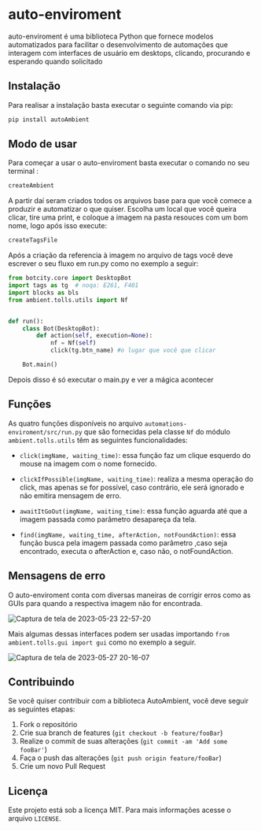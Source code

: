 # auto-enviroment

auto-enviroment é uma biblioteca Python que fornece modelos automatizados para facilitar o desenvolvimento de automações que interagem com interfaces de usuário em desktops, clicando, procurando e esperando quando solicitado

## Instalação

Para realisar a instalação basta executar o seguinte comando via pip:

```bash
pip install autoAmbient
```

## Modo de usar

Para começar a usar o auto-enviroment basta executar o comando no seu terminal :

```bash
createAmbient
```

A partir daí seram criados todos os arquivos base para que você comece a produzir e automatizar o que quiser.
Escolha um local que você queira clicar, tire uma print, e coloque a imagem na pasta resouces com um bom nome, logo após isso execute:

```bash
createTagsFile
```

Após a criação da referencia à imagem no arquivo de tags você deve escrever o seu fluxo em run.py como no exemplo a seguir:

```python
from botcity.core import DesktopBot
import tags as tg  # noqa: E261, F401
import blocks as bls
from ambient.tolls.utils import Nf


def run():
    class Bot(DesktopBot):
        def action(self, execution=None):
            nf = Nf(self)
            click(tg.btn_name) #o lugar que você que clicar

    Bot.main()

```

Depois disso é só executar o main.py e ver a mágica acontecer

## Funções

As quatro funções disponíveis no arquivo `automations-enviroment/src/run.py` que são fornecidas pela classe `Nf` do módulo `ambient.tolls.utils` têm as seguintes funcionalidades:

- `click(imgName, waiting_time)`: essa função faz um clique esquerdo do mouse na imagem com o nome fornecido.

- `clickIfPossible(imgName, waiting_time)`: realiza a mesma operação do click, mas apenas se for possível, caso contrário, ele será ignorado e não emitira mensagem de erro.

- `awaitItGoOut(imgName, waiting_time)`: essa função aguarda até que a imagem passada como parâmetro desapareça da tela.

- `find(imgName, waiting_time, afterAction, notFoundAction)`: essa função busca pela imagem passada como parâmetro ,caso seja encontrado, executa o afterAction e, caso não, o notFoundAction.

## Mensagens de erro

O auto-enviroment conta com diversas maneiras de corrigir erros como as GUIs para quando a respectiva imagem não for encontrada.

![Captura de tela de 2023-05-23 22-57-20](https://github.com/luisArthurRodriguesDaSilva/auto-enviroment/assets/66787949/76c89f66-bcfa-432e-83c6-85bb2e56d766)

Mais algumas dessas interfaces podem ser usadas importando `from ambient.tolls.gui import gui` como no exemplo a seguir.

![Captura de tela de 2023-05-27 20-16-07](https://github.com/luisArthurRodriguesDaSilva/auto-enviroment/assets/66787949/af61e074-ccc1-410a-a287-065dcbb7d609)

## Contribuindo

Se você quiser contribuir com a biblioteca AutoAmbient, você deve seguir as seguintes etapas:

1. Fork o repositório
2. Crie sua branch de features (`git checkout -b feature/fooBar`)
3. Realize o commit de suas alterações (`git commit -am 'Add some fooBar'`)
4. Faça o push das alterações (`git push origin feature/fooBar`)
5. Crie um novo Pull Request

## Licença

Este projeto está sob a licença MIT. Para mais informações acesse o arquivo `LICENSE`.
